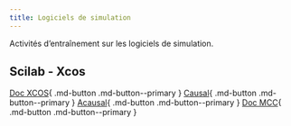 ```yaml
---
title: Logiciels de simulation
---
```


[comment]: <> (Page manuelle)

Activités d’entraînement sur les logiciels de simulation.

## Scilab - Xcos

[Doc XCOS](https://github.com/xpessoles/PSI_Preparation_Oral/blob/main/TPs_2024/99_Simulation/01_Module_CPGE.pdf){ .md-button .md-button--primary }
[Causal](https://github.com/xpessoles/PSI_Preparation_Oral/blob/main/TPs_2024/99_Simulation/12_MoteurCC_06_Modelisation_Connaissance_CPGE.pdf){ .md-button .md-button--primary }
[Acausal](https://github.com/xpessoles/PSI_Preparation_Oral/blob/main/TPs_2024/99_Simulation/12_MoteurCC_06_Modelisation_Connaissance_SIMM.pdf){ .md-button .md-button--primary }
[Doc MCC](https://github.com/xpessoles/TP_Documents_PSI/blob/master/12_MoteurCC_3Sigma/12_MoteurCC_DocumentsRessources.docx.pdf){ .md-button .md-button--primary }